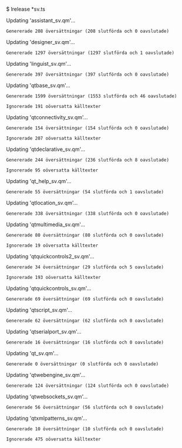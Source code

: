 $ lrelease *sv.ts

Updating 'assistant_sv.qm'...

    Genererade 208 översättningar (208 slutförda och 0 oavslutade)

    
Updating 'designer_sv.qm'...

    Genererade 1297 översättningar (1297 slutförda och 1 oavslutade)
    
    
Updating 'linguist_sv.qm'...

    Genererade 397 översättningar (397 slutförda och 0 oavslutade)
        
    
Updating 'qtbase_sv.qm'...

    Genererade 1599 översättningar (1553 slutförda och 46 oavslutade)
    
    Ignorerade 191 oöversatta källtexter

    
Updating 'qtconnectivity_sv.qm'...

    Genererade 154 översättningar (154 slutförda och 0 oavslutade)
    
    Ignorerade 207 oöversatta källtexter

    
Updating 'qtdeclarative_sv.qm'...

    Genererade 244 översättningar (236 slutförda och 8 oavslutade)
    
    Ignorerade 95 oöversatta källtexter

    
Updating 'qt_help_sv.qm'...

    Genererade 55 översättningar (54 slutförda och 1 oavslutade)

    
Updating 'qtlocation_sv.qm'...

    Genererade 338 översättningar (338 slutförda och 0 oavslutade)

    
Updating 'qtmultimedia_sv.qm'...

    Genererade 80 översättningar (80 slutförda och 0 oavslutade)
    
    Ignorerade 19 oöversatta källtexter

    
Updating 'qtquickcontrols2_sv.qm'...

    Genererade 34 översättningar (29 slutförda och 5 oavslutade)
    
    Ignorerade 193 oöversatta källtexter

    
Updating 'qtquickcontrols_sv.qm'...

    Genererade 69 översättningar (69 slutförda och 0 oavslutade)

    
Updating 'qtscript_sv.qm'...

    Genererade 62 översättningar (62 slutförda och 0 oavslutade)

    
Updating 'qtserialport_sv.qm'...

    Genererade 16 översättningar (16 slutförda och 0 oavslutade)
    
    
Updating 'qt_sv.qm'...

    Genererade 0 översättningar (0 slutförda och 0 oavslutade)

    
Updating 'qtwebengine_sv.qm'...

    Genererade 124 översättningar (124 slutförda och 0 oavslutade)
    
    
Updating 'qtwebsockets_sv.qm'...

    Genererade 56 översättningar (56 slutförda och 0 oavslutade)

    
Updating 'qtxmlpatterns_sv.qm'...

    Genererade 10 översättningar (10 slutförda och 0 oavslutade)
    
    Ignorerade 475 oöversatta källtexter
    
